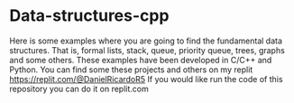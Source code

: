 # Data-structures-cpp
Here is some examples where you are going to find the fundamental data structures. That is, formal lists, stack, queue, priority queue, trees, graphs and some others. These examples have been developed in C/C++ and Python. 
You can find some these projects and others on my replit https://replit.com/@DanielRicardoR5
If you would like run the code of this repository you can do it on replit.com
